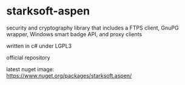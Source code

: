 # starksoft-aspen
security and cryptography library that includes a FTPS client, GnuPG wrapper, Windows smart badge API, and proxy clients

written in c# under LGPL3 

official repository


latest nuget image:  
https://www.nuget.org/packages/starksoft.aspen/
